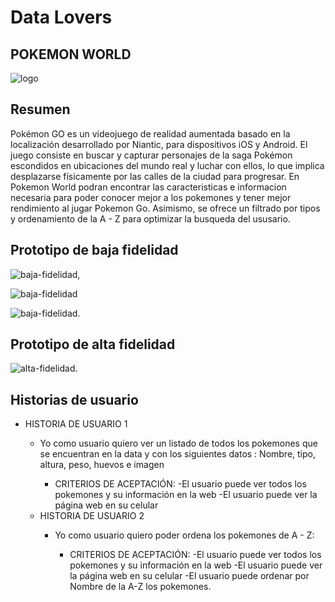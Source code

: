 # Data Lovers

## POKEMON WORLD

![logo](https://imgbbb.com/images/2019/03/26/7e64d9f5-cfe8-4871-b423-4da8c285f41a.md.jpg)

## Resumen

Pokémon GO es un videojuego de realidad aumentada basado en la localización desarrollado por Niantic, para dispositivos iOS y Android. El juego consiste en buscar y capturar personajes de la saga Pokémon escondidos en ubicaciones del mundo real y luchar con ellos, lo que implica desplazarse físicamente por las calles de la ciudad para progresar. 
En Pokemon World podran encontrar las caracteristicas e informacion necesaria para poder conocer mejor a los pokemones y tener mejor rendimiento al jugar Pokemon Go. Asimismo, se ofrece un filtrado por tipos y ordenamiento de la A - Z para optimizar la busqueda del ususario.


## Prototipo de baja fidelidad

![baja-fidelidad](https://imgbbb.com/images/2019/03/26/75528479-69cb-47bd-b416-672e98190966.md.jpg),


![baja-fidelidad](https://imgbbb.com/images/2019/03/26/3dbed4b5-f692-469e-9b51-b8bc8f540736.md.jpg)


![baja-fidelidad](https://imgbbb.com/images/2019/03/26/ad10cb4c-2f50-40f2-8525-4e2eddb7f83a.md.jpg).


## Prototipo de alta fidelidad

![alta-fidelidad](https://imgbbb.com/images/2019/04/01/Captura.md.png).

## Historias de usuario

<ul>
<li>HISTORIA DE USUARIO 1</li>
<ul>
<li>Yo como usuario quiero ver un listado de todos los pokemones que se encuentran en la data y con los siguientes datos : Nombre, tipo, altura, peso, huevos e imagen</li>
<ul>
<li>CRITERIOS DE ACEPTACIÓN:
-El usuario puede ver todos los pokemones y su información en la web
-El usuario puede ver la página web en su celular 
</li>
</ul>

<li>HISTORIA DE USUARIO 2</li>
<ul>
<li>Yo como usuario quiero poder ordena los pokemones de A - Z: 
</li>
<ul>
<li>CRITERIOS DE ACEPTACIÓN:
-El usuario puede ver todos los pokemones y su información en la web
-El usuario puede ver la página web en su celular 
-El usuario puede ordenar por Nombre de la A-Z los pokemones.
</li>
</ul>
